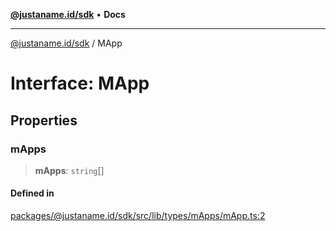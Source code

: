[**@justaname.id/sdk**](../README.md) • **Docs**

***

[@justaname.id/sdk](../globals.md) / MApp

# Interface: MApp

## Properties

### mApps

> **mApps**: `string`[]

#### Defined in

[packages/@justaname.id/sdk/src/lib/types/mApps/mApp.ts:2](https://github.com/JustaName-id/JustaName-sdk/blob/626b4b68604f3125538c424811e641247a5bd58d/packages/@justaname.id/sdk/src/lib/types/mApps/mApp.ts#L2)

